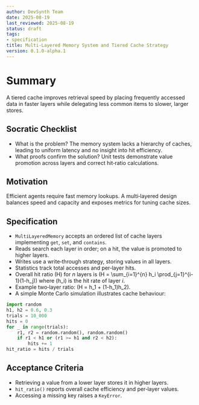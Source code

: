 ```yaml
---
author: DevSynth Team
date: 2025-08-19
last_reviewed: 2025-08-19
status: draft
tags:
- specification
title: Multi-Layered Memory System and Tiered Cache Strategy
version: 0.1.0-alpha.1
---
```


# Summary
A tiered cache improves retrieval speed by placing frequently accessed data in
faster layers while delegating less common items to slower, larger stores.

## Socratic Checklist
- What is the problem? The memory system lacks a hierarchy of caches, leading to
  uniform latency and no insight into hit efficiency.
- What proofs confirm the solution? Unit tests demonstrate value promotion across
  layers and correct hit‑ratio calculations.

## Motivation
Efficient agents require fast memory lookups. A multi‑layered design balances
speed and capacity and exposes metrics for tuning cache sizes.

## Specification
- `MultiLayeredMemory` accepts an ordered list of cache layers implementing
  `get`, `set`, and `contains`.
- Reads search each layer in order; on a hit, the value is promoted to higher
  layers.
- Writes use a write‑through strategy, storing values in all layers.
- Statistics track total accesses and per‑layer hits.
- Overall hit ratio \(H\) for *n* layers is
  \(H = \sum_{i=1}^{n} h_i \prod_{j=1}^{i-1}(1-h_j)\) where \(h_i\) is the
  hit rate of layer *i*.
- Example two‑layer ratio: \(H = h_1 + (1-h_1)h_2\).
- A simple Monte Carlo simulation illustrates cache behaviour:

```python
import random
h1, h2 = 0.6, 0.3
trials = 10_000
hits = 0
for _ in range(trials):
    r1, r2 = random.random(), random.random()
    if r1 < h1 or (r1 >= h1 and r2 < h2):
        hits += 1
hit_ratio = hits / trials
```

## Acceptance Criteria
- Retrieving a value from a lower layer stores it in higher layers.
- `hit_ratio()` reports overall cache efficiency and per‑layer values.
- Accessing a missing key raises a `KeyError`.
